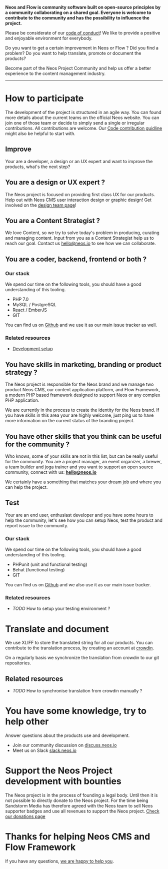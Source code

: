 
**Neos and Flow is community software built on open-source principles by a community collaborating on a shared goal. Everyone is welcome to contribute to the community and has the possibility to influence the project.**

Please be considerate of our [code of conduct][1]! We like to provide a positive and enjoyable environment for everybody.

Do you want to get a certain improvement in Neos or Flow ? Did you find a problem? Do you want to help translate, promote or document the products?

Become part of the Neos Project Community and help us offer a better experience to the content management industry.

----------

# How to participate

The development of the project is structured in an agile way. You can found more details about the current teams on the official Neos website. You can join one of those team or decide to simply send a single or irregular contributions. All contributions are welcome.
Our [Code contribution guidline](https://discuss.neos.io/t/code-contribution-guideline/503) might also be helpful to start with.

## Improve

Your are a developer, a design or an UX expert and want to improve the products, what's the next step?

## You are a design or UX expert ?

The Neos project is focused on providing first class UX for our products. Help out with Neos CMS user interaction design or graphic design! Get involved on the [design team page][6]!

## You are a Content Strategist ?

We love Content, so we try to solve today's problem in producing, curating and managing content. Input from you as a Content Strategist help us to reach our goal. Contact us hello@neos.io to see how we can collaborate.

## You are a coder, backend, frontend or both ?

### Our stack

We spend our time on the following tools, you should have a good understanding of this tooling.

- PHP 7.0
- MySQL / PostgreSQL
- React / EmberJS 
- GIT

You can find us on [Github](https://github.com/neos) and we use it as our main issue tracker as well.

### Related resources

- [Development setup](https://discuss.neos.io/t/development-setup/504)

## You have skills in marketing, branding or product strategy ?

The Neos project is responsible for the Neos brand and we manage two product Neos CMS, our content application platform, and Flow Framework, a modern PHP based framework designed to support Neos or any complex PHP application.

We are currently in the process to create the identity for the Neos brand. If you have skills in this area your are highly welcome, just ping us to have more information on the current status of the branding project.

## You have other skills that you think can be useful for the community ?

Who knows, some of your skills are not in this list, but can be really useful for the community. You are a project manager, an event organizer, a brewer, a team builder and joga trainer and you want to support an open source community, connect with us: **hello@neos.io** 

We certainly have a something that matches your dream job and where you can help the project.

## Test

Your are an end user, enthusiast developer and you have some hours to help the community, let's see how you can setup Neos, test the product and report issue to the community.

### Our stack

We spend our time on the following tools, you should have a good understanding of this tooling.

- PHPunit (unit and functional testing)
- Behat (functional testing)
- GIT 

You can find us on [Github](https://github.com/neos) and we also use it as our main issue tracker.

### Related resources

- *TODO* How to setup your testing environment ?

# Translate and document

We use XLIFF to store the translated string for all our products. You can contribute to the translation process, by creating an account at [crowdin](https://crowdin.com/project/neos).

On a regularly basis we synchronize the translation from crowdin to our git repositories.

## Related resources

- *TODO* How to synchronise translation from crowdin manually ?

# You have some knowledge, try to help other

Answer questions about the products use and development.

- Join our community discussion on [discuss.neos.io][3]
- Meet us on Slack [slack.neos.io][4]

# Support the Neos Project development with bounties

The Neos project is in the process of founding a legal body. Until then it is not possible to directly donate to the Neos project. For the time being Sandstorm Media has therefore agreed with the Neos team to sell Neos supporter badges and use all revenues to support the Neos project. [Check our donations page][5]

# Thanks for helping Neos CMS and Flow Framework

If you have any questions, [we are happy to help you][7].

  [1]: http://contributor-covenant.org/version/1/2/0/
  [3]: https://discuss.neos.io
  [4]: http://slack.neos.io
  [5]: https://www.neos.io/contribute/donating-to-neos.html
  [6]: https://www.neos.io/team/design
  [7]: https://www.neos.io/contact

